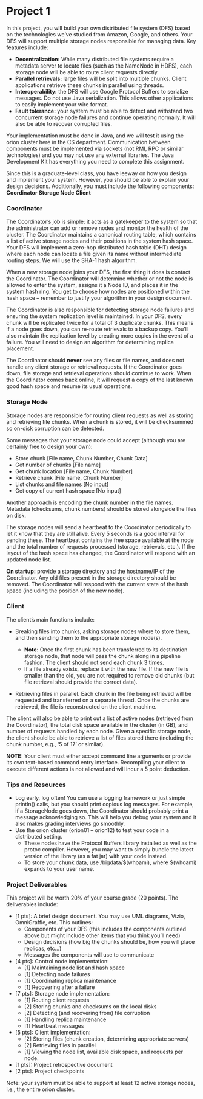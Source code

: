 # Project 1
In this project, you will build your own distributed file system (DFS) based on the technologies we’ve studied from Amazon, Google, and others. Your DFS will support multiple storage nodes responsible for managing data. Key features include:

* **Decentralization:** While many distributed file systems require a metadata server to locate files (such as the NameNode in HDFS), each storage node will be able to route client requests directly.
* **Parallel retrievals:** large files will be split into multiple chunks. Client applications retrieve these chunks in parallel using threads.
* **Interoperability:** the DFS will use Google Protocol Buffers to serialize messages. Do not use Java serialization. This allows other applications to easily implement your wire format.
* **Fault tolerance:** your system must be able to detect and withstand two concurrent storage node failures and continue operating normally. It will also be able to recover corrupted files.

Your implementation must be done in Java, and we will test it using the orion cluster here in the CS department. Communication between components must be implemented via sockets (not RMI, RPC or similar technologies) and you may not use any external libraries. The Java Development Kit has everything you need to complete this assignment.

Since this is a graduate-level class, you have leeway on how you design and implement your system. However, you should be able to explain your design decisions. Additionally, you must include the following components:
**Coordinator**
**Storage Node**
**Client**
### Coordinator
The Coordinator’s job is simple: it acts as a gatekeeper to the system so that the administrator can add or remove nodes and monitor the health of the cluster. The Coordinator maintains a canonical routing table, which contains a list of active storage nodes and their positions in the system hash space. Your DFS will implement a zero-hop distributed hash table (DHT) design where each node can locate a file given its name without intermediate routing steps. We will use the SHA-1 hash algorithm.

When a new storage node joins your DFS, the first thing it does is contact the Coordinator. The Coordinator will determine whether or not the node is allowed to enter the system, assigns it a Node ID, and places it in the system hash ring. You get to choose how nodes are positioned within the hash space – remember to justify your algorithm in your design document.

The Coordinator is also responsible for detecting storage node failures and ensuring the system replication level is maintained. In your DFS, every chunk will be replicated twice for a total of 3 duplicate chunks. This means if a node goes down, you can re-route retrievals to a backup copy. You’ll also maintain the replication level by creating more copies in the event of a failure. You will need to design an algorithm for determining replica placement.

The Coordinator should **never** see any files or file names, and does not handle any client storage or retrieval requests. If the Coordinator goes down, file storage and retrieval operations should continue to work. When the Coordinator comes back online, it will request a copy of the last known good hash space and resume its usual operations.

### Storage Node
Storage nodes are responsible for routing client requests as well as storing and retrieving file chunks. When a chunk is stored, it will be checksummed so on-disk corruption can be detected.

Some messages that your storage node could accept (although you are certainly free to design your own):
* Store chunk [File name, Chunk Number, Chunk Data]
* Get number of chunks [File name]
* Get chunk location [File name, Chunk Number]
* Retrieve chunk [File name, Chunk Number]
* List chunks and file names [No input]
* Get copy of current hash space [No input]

Another approach is encoding the chunk number in the file names. Metadata (checksums, chunk numbers) should be stored alongside the files on disk.

The storage nodes will send a heartbeat to the Coordinator periodically to let it know that they are still alive. Every 5 seconds is a good interval for sending these. The heartbeat contains the free space available at the node and the total number of requests processed (storage, retrievals, etc.). If the layout of the hash space has changed, the Coordinator will respond with an updated node list.

**On startup:** provide a storage directory and the hostname/IP of the Coordinator. Any old files present in the storage directory should be removed. The Coordinator will respond with the current state of the hash space (including the position of the new node).

### Client
The client’s main functions include:

* Breaking files into chunks, asking storage nodes where to store them, and then sending them to the appropriate storage node(s).
  * **Note:** Once the first chunk has been transferred to its destination storage node, that node will pass the chunk along in a pipeline fashion. The client should not send each chunk 3 times.
  * If a file already exists, replace it with the new file. If the new file is smaller than the old, you are not required to remove old chunks (but file retrieval should provide the correct data).
 
 * Retrieving files in parallel. Each chunk in the file being retrieved will be requested and transferred on a separate thread. Once the chunks are retrieved, the file is reconstructed on the client machine.
 
The client will also be able to print out a list of active nodes (retrieved from the Coordinator), the total disk space available in the cluster (in GB), and number of requests handled by each node. Given a specific storage node, the client should be able to retrieve a list of files stored there (including the chunk number, e.g., ‘5 of 17’ or similar).

**NOTE:** Your client must either accept command line arguments or provide its own text-based command entry interface. Recompiling your client to execute different actions is not allowed and will incur a 5 point deduction.
### Tips and Resources
* Log early, log often! You can use a logging framework or just simple println() calls, but you should print copious log messages. For example, if a StorageNode goes down, the Coordinator should probably print a message acknowledging so. This will help you debug your system and it also makes grading interviews go smoothly.
* Use the orion cluster (orion01 – orion12) to test your code in a distributed setting.
  * These nodes have the Protocol Buffers library installed as well as the protoc compiler. However, you may want to simply bundle the latest version of the library (as a fat jar) with your code instead.
  * To store your chunk data, use /bigdata/$(whoami), where $(whoami) expands to your user name.
  

### Project Deliverables
This project will be worth 20% of your course grade (20 points). The deliverables include:
* [1 pts]: A brief design document. You may use UML diagrams, Vizio, OmniGraffle, etc. This outlines:
  * Components of your DFS (this includes the components outlined above but might include other items that you think you’ll need)
  * Design decisions (how big the chunks should be, how you will place replicas, etc…)
  * Messages the components will use to communicate
* [4 pts]: Control node implementation:
   * [1] Maintaining node list and hash space
   * [1] Detecting node failures
   * [1] Coordinating replica maintenance
   * [1] Recovering after a failure
* [7 pts]: Storage node implementation:
    * [1] Routing client requests
    * [2] Storing chunks and checksums on the local disks
    * [2] Detecting (and recovering from) file corruption
    * [1] Handling replica maintenance
    * [1] Heartbeat messages
* [5 pts]: Client implementation:
   * [2] Storing files (chunk creation, determining appropriate servers)<br>
   * [2] Retrieving files in parallel<br>
   * [1] Viewing the node list, available disk space, and requests per node.<br>
 * [1 pts]: Project retrospective document<br>
 * [2 pts]: Project checkpoints<br>

Note: your system must be able to support at least 12 active storage nodes, i.e., the entire orion cluster.
